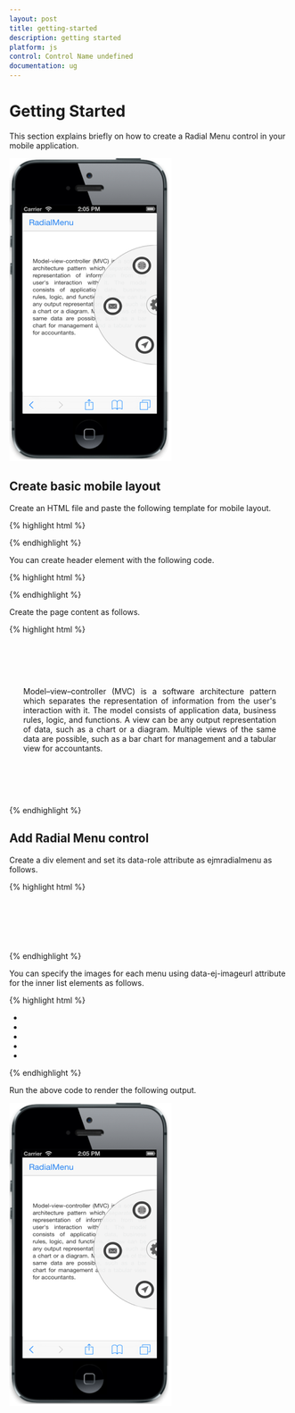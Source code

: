 ```yaml
---
layout: post
title: getting-started
description: getting started
platform: js
control: Control Name undefined
documentation: ug
---
```


# Getting Started

This section explains briefly on how to create a Radial Menu control in your mobile application.

![](getting-started_images\getting-started_img1.png)

## Create basic mobile layout

Create an HTML file and paste the following template for mobile layout.     

{% highlight html %}

<!doctype html>
<html lang="en">
<head>
    <meta id="viewport" name="viewport" content="width=device-width, initial-scale=1.0,maximum-scale=1.0, user-scalable=no" />
    <title>Radialmenu</title>
<link href="http://cdn.syncfusion.com/{{ site.releaseversion }}/js/mobile/ej.mobile.all.min.css" rel="stylesheet"/>
<script src="http://cdn.syncfusion.com/js/assets/external/jquery-1.10.2.min.js"></script>
<script src="http://cdn.syncfusion.com/js/assets/external/jsrender.min.js"></script>
<script src="http://cdn.syncfusion.com/js/assets/external/jquery.globalize.min.js"></script>
<script src="http://cdn.syncfusion.com/{{ site.releaseversion }}/js/mobile/ej.mobile.all.min.js"></script>
</head>
<body>
    <div>
        <!--- Adds Header Element Here  --->
        <!--- Adds Page Content Here  --->
        <!--- Adds Radialmenu Element Here  --->
    </div>
</body>
</html>



{% endhighlight %}



You can create header element with the following code.

{% highlight html %}

  <div id="header" data-role="ejmnavigationbar" data-ej-title="RadialMenu" data-ej-isrelative="true">
    </div>


{% endhighlight %}



Create the page content as follows.

{% highlight html %}

<div style="padding: 66px 25px; text-align: justify">
        <p>
           Model–view–controller (MVC) is a software architecture pattern which separates the representation of information from the user's interaction with it.                             The model consists of application data, business rules, logic, and functions. A view can be any output representation of data, such as a chart or a diagram. Multiple views of the same data are possible, such as a bar chart for management and a tabular view for accountants.
        </p>
    </div>


{% endhighlight %}



## Add Radial Menu control

Create a div element and set its data-role attribute as ejmradialmenu as follows.

{% highlight html %}

<div id="defaultradialmenu" data-role="ejmradialmenu">
     <ul>
          <!--- Add Menu Items Here  --->
     </ul>
</div>  



{% endhighlight %}

You can specify the images for each menu using data-ej-imageurl attribute for the inner list elements as follows. 

{% highlight html %}

<div id="defaultradialmenu" data-role="ejmradialmenu">
  <ul>
      <li data-ej-windows-text="google" data-ej-imageurl="http://js.syncfusion.com/UG/Mobile/Content/radial/google.png"></li>
      <li data-ej-windows-text="music" data-ej-imageurl="http://js.syncfusion.com/UG/Mobile/Content/radial/music.png"></li>
      <li data-ej-windows-text="direction" data-ej-imageurl="http://js.syncfusion.com/UG/Mobile/Content/radial/direction.png"></li>
      <li data-ej-windows-text="message" data-ej-imageurl="http://js.syncfusion.com/UG/Mobile/Content/radial/message.png"></li>
      <li data-ej-windows-text="browser" data-ej-imageurl="http://js.syncfusion.com/UG/Mobile/Content/radial/browser.png"></li>
   </ul>      
</div>


{% endhighlight %}

Run the above code to render the following output.

![](getting-started_images\add-radial-menu-control_img1.png)



